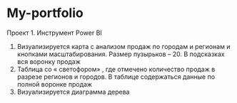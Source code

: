 # My-portfolio
Проект 1.
Инструмент Power BI
1. Визуализируется карта с анализом продаж по городам и регионам и кнопками масштабирования. 
Размер пузырьков – 20. В подсказках вся воронку продаж
2. Таблица со « светофором» , где отмечено количество продаж в 
разрезе регионов и городов. В таблице содержаться данные по полной воронке продаж
3. Визуализируется диаграмма дерева
